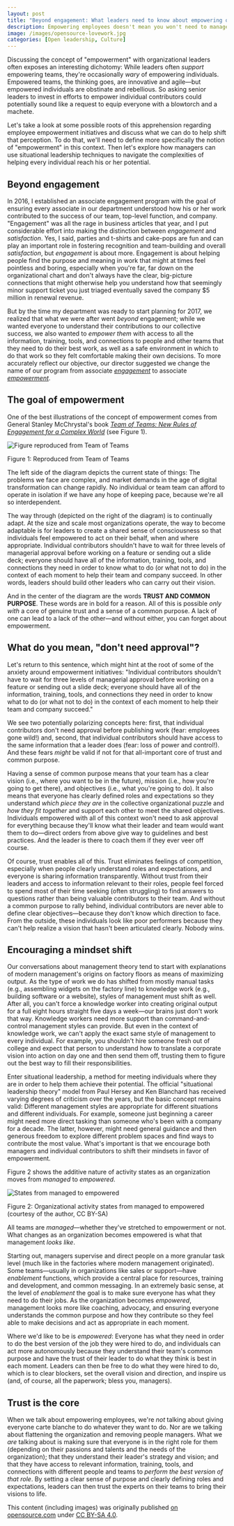 ```yaml
---
layout: post
title: "Beyond engagement: What leaders need to know about empowering others"
description: Empowering employees doesn't mean you won't need to manage them. But it does mean leaders need to think differently about their roles.
image: /images/opensource-lovework.jpg
categories: [Open leadership, Culture]
---
```


Discussing the concept of "empowerment" with organizational leaders often exposes an interesting dichotomy: While leaders often _support_ empowering teams, they're occasionally _wary_ of empowering individuals. Empowered teams, the thinking goes, are innovative and agile—but empowered individuals are obstinate and rebellious. So asking senior leaders to invest in efforts to empower individual contributors could potentially sound like a request to equip everyone with a blowtorch and a machete.

Let's take a look at some possible roots of this apprehension regarding employee empowerment initiatives and discuss what we can do to help shift that perception. To do that, we'll need to define more specifically the notion of "empowerment" in this context. Then let's explore how managers can use situational leadership techniques to navigate the complexities of helping every individual reach his or her potential.

## Beyond engagement

In 2016, I established an associate engagement program with the goal of ensuring every associate in our department understood how his or her work contributed to the success of our team, top-level function, and company. "Engagement" was all the rage in business articles that year, and I put considerable effort into making the distinction between _engagement_ and _satisfaction_. Yes, I said, parties and t-shirts and cake-pops are fun and can play an important role in fostering recognition and team-building and overall _satisfaction_, but _engagement_ is about more. Engagement is about helping people find the purpose and meaning in work that might at times feel pointless and boring, especially when you're far, far down on the organizational chart and don't always have the clear, big-picture connections that might otherwise help you understand how that seemingly minor support ticket you just triaged eventually saved the company $5 million in renewal revenue.

But by the time my department was ready to start planning for 2017, we realized that what we were after went _beyond_ engagement; while we wanted everyone to understand their contributions to our collective success, we also wanted to _empower them_ with access to all the information, training, tools, and connections to people and other teams that they need to do their best work, as well as a safe environment in which to do that work so they felt comfortable making their own decisions. To more accurately reflect our objective, our director suggested we change the name of our program from associate _[engagement](https://en.wikipedia.org/wiki/Employee_engagement)_ to associate _[empowerment](https://en.wikipedia.org/wiki/Empowerment#In_workplace_management)_.

## The goal of empowerment

One of the best illustrations of the concept of empowerment comes from General Stanley McChrystal's book _[Team of Teams: New Rules of Engagement for a Complex World](https://www.amazon.com/Team-Teams-Rules-Engagement-Complex/dp/1591847486)_ (see Figure 1).

![Figure reproduced from Team of Teams](/images/teamofteams.jpg)

<div class="image_caption">
  <p>Figure 1: Reproduced from Team of Teams</p>
</div>

The left side of the diagram depicts the current state of things: The problems we face are complex, and market demands in the age of digital transformation can change rapidly. No individual or team team can afford to operate in isolation if we have any hope of keeping pace, because we're all so interdependent.

The way through (depicted on the right of the diagram) is to continually adapt. At the size and scale most organizations operate, the way to become adaptable is for leaders to create a shared sense of consciousness so that individuals feel empowered to act on their behalf, when and where appropriate. Individual contributors shouldn't have to wait for three levels of managerial approval before working on a feature or sending out a slide deck; everyone should have all of the information, training, tools, and connections they need in order to know what to do (or what not to do) in the context of each moment to help their team and company succeed. In other words, leaders should build other leaders who can carry out their vision.

And in the center of the diagram are the words **TRUST AND COMMON PURPOSE**. These words are in bold for a reason. All of this is possible _only with_ a core of genuine trust and a sense of a common purpose. A lack of one can lead to a lack of the other—and without either, you can forget about empowerment.

## What do you mean, "don't need approval"?

Let's return to this sentence, which might hint at the root of some of the anxiety around empowerment initiatives: "Individual contributors shouldn't have to wait for three levels of managerial approval before working on a feature or sending out a slide deck; everyone should have all of the information, training, tools, and connections they need in order to know what to do (or what not to do) in the context of each moment to help their team and company succeed."

We see two potentially polarizing concepts here: first, that individual contributors don't need approval before publishing work (fear: employees gone wild!) and, second, that individual contributors should have access to the same information that a leader does (fear: loss of power and control!). And these fears _might_ be valid if not for that all-important core of trust and common purpose.

Having a sense of common purpose means that your team has a clear vision (i.e., where you want to be in the future), mission (i.e., how you're going to get there), and objectives (i.e., what you're going to do). It also means that everyone has clearly defined roles and expectations so they understand _which piece they are_ in the collective organizational puzzle and _how they fit together_ and support each other to meet the shared objectives. Individuals empowered with all of this context won't need to ask approval for everything because they'll know what their leader and team would want them to do—direct orders from above give way to guidelines and best practices. And the leader is there to coach them if they ever veer off course.

Of course, trust enables all of this. Trust eliminates feelings of competition, especially when people clearly understand roles and expectations, and everyone is sharing information transparently. Without trust from their leaders and access to information relevant to their roles, people feel forced to spend most of their time seeking (often struggling) to find answers to questions rather than being valuable contributors to their team. And without a common purpose to rally behind, individual contributors are never able to define clear objectives—because they don't know which direction to face. From the outside, these individuals look like poor performers because they can't help realize a vision that hasn't been articulated clearly. Nobody wins.

## Encouraging a mindset shift

Our conversations about management theory tend to start with explanations of modern management's origins on factory floors as means of maximizing output. As the type of work we do has shifted from mostly manual tasks (e.g., assembling widgets on the factory line) to knowledge work (e.g., building software or a website), styles of management must shift as well. After all, you can't force a knowledge worker into creating original output for a full eight hours straight five days a week—our brains just don't work that way. Knowledge workers need more support than command-and-control management styles can provide. But even in the context of knowledge work, we can't apply the exact same style of management to every individual. For example, you shouldn't hire someone fresh out of college and expect that person to understand how to translate a corporate vision into action on day one and then send them off, trusting them to figure out the best way to fill their responsibilities.

Enter situational leadership, a method for meeting individuals where they are in order to help them achieve their potential. The official "situational leadership theory" model from Paul Hersey and Ken Blanchard has received varying degrees of criticism over the years, but the basic concept remains valid: Different management styles are appropriate for different situations and different individuals. For example, someone just beginning a career might need more direct tasking than someone who's been with a company for a decade. The latter, however, might need general guidance and then generous freedom to explore different problem spaces and find ways to contribute the most value. What's important is that we encourage both managers and individual contributors to shift their mindsets in favor of empowerment.

Figure 2 shows the additive nature of activity states as an organization moves from _managed_ to _empowered_.

![States from managed to empowered](/images/matlack_empowerment_figure2.jpg)

<div class="image_caption">
  <p>Figure 2: Organizational activity states from managed to empowered (courtesy of the author, CC BY-SA)</p>
</div>

All teams are _managed_—whether they've stretched to empowerment or not. What changes as an organization becomes empowered is what that management _looks like_.

Starting out, managers supervise and direct people on a more granular task level (much like in the factories where modern management originated). Some teams—usually in organizations like sales or support—have _enablement_ functions, which provide a central place for resources, training and development, and common messaging. In an extremely basic sense, at the level of _enablement_ the goal is to make sure everyone has what they need to do their jobs. As the organization becomes _empowered_, management looks more like coaching, advocacy, and ensuring everyone understands the common purpose and how they contribute so they feel able to make decisions and act as appropriate in each moment.

Where we'd like to be is _empowered_: Everyone has what they need in order to do the best version of the job they were hired to do, and individuals can act more autonomously because they understand their team's common purpose and have the trust of their leader to do what they think is best in each moment. Leaders can then be free to do what they were hired to do, which is to clear blockers, set the overall vision and direction, and inspire us (and, of course, all the paperwork; bless you, managers).

## Trust is the core

When we talk about empowering employees, we're _not_ talking about giving everyone carte blanche to do whatever they want to do. Nor are we talking about flattening the organization and removing people managers. What we _are_ talking about is making sure that everyone is in the right role for them (depending on their passions and talents and the needs of the organization); that they understand their leader's strategy and vision; and that they have access to relevant information, training, tools, and connections with different people and teams to _perform the best version of that role_. By setting a clear sense of purpose and clearly defining roles and expectations, leaders can then trust the experts on their teams to bring their visions to life.

<div class="license_footer">
  <p>This content (including images) was originally published <a href="https://opensource.com/open-organization/18/10/understanding-engagement-empowerment">on opensource.com</a> under <a href="https://creativecommons.org/licenses/by-sa/4.0/">CC BY-SA 4.0</a>.</p>
</div>
